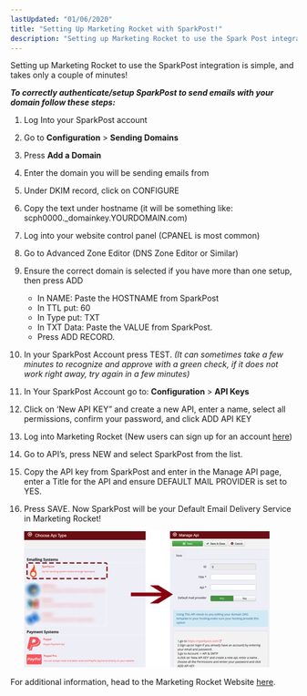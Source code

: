 ```yaml
---
lastUpdated: "01/06/2020"
title: "Setting Up Marketing Rocket with SparkPost!"
description: "Setting up Marketing Rocket to use the Spark Post integration is simple and takes only a couple of minutes To correctly authenticate setup SparkPost to send emails with your domain follow these steps Log Into your SparkPost account Go to Configuration Sending Domains ADD NEW DOMAIN Enter the..."
---
```


Setting up Marketing Rocket to use the SparkPost integration is simple, and takes only a couple of minutes!

***To correctly authenticate/setup SparkPost to send emails with your domain follow these steps:***

1. Log Into your SparkPost account

1. Go to **Configuration** > **Sending Domains**

1. Press **Add a Domain**

1. Enter the domain you will be sending emails from

1. Under DKIM record, click on CONFIGURE

1. Copy the text under hostname (it will be something like: scph0000._domainkey.YOURDOMAIN.com)

1. Log into your website control panel (CPANEL is most common)

1. Go to Advanced Zone Editor (DNS Zone Editor or Similar)

1. Ensure the correct domain is selected if you have more than one setup, then press ADD

    * In NAME: Paste the HOSTNAME from SparkPost
    * In TTL put: 60
    * In Type put: TXT
    * In TXT Data: Paste the VALUE from SparkPost.
    * Press ADD RECORD.

1. In your SparkPost Account press TEST. *(It can sometimes take a few minutes to recognize and approve with a green check, if it does not work right away, try again in a few minutes)*

1. In Your SparkPost Account go to: **Configuration** > **API Keys**

1. Click on ‘New API KEY” and create a new API, enter a name, select all permissions, confirm your password, and click ADD API KEY

1. Log into Marketing Rocket (New users can sign up for an account [here](https://marketing-rocket.com/pricing))

1. Go to API’s, press NEW and select SparkPost from the list.

1. Copy the API key from SparkPost and enter in the Manage API page, enter a Title for the API and ensure DEFAULT MAIL PROVIDER is set to YES.

1. Press SAVE. Now SparkPost will be your Default Email Delivery Service in Marketing Rocket!

    ![](media/marketing-rocket/marketingrocket_original.jpg)

For additional information, head to the Marketing Rocket Website [here](https://marketing-rocket.com/).
